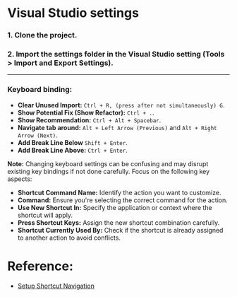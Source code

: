 # Visual Studio settings

### 1. Clone the project.

### 2. Import the settings folder in the Visual Studio setting (Tools > Import and Export Settings).

---

### Keyboard binding:

- **Clear Unused Import:** `Ctrl + R, (press after not simultaneously) G`.
- **Show Potential Fix (Show Refactor):** `Ctrl + .`.
- **Show Recommendation:** `Ctrl + Alt + Spacebar`.
- **Navigate tab around:** `Alt + Left Arrow (Previous)` and `Alt + Right Arrow (Next)`.
- **Add Break Line Below** `Shift + Enter`.
- **Add Break Line Above:** `Ctrl + Enter`.

**Note:** Changing keyboard settings can be confusing and may disrupt existing key bindings if not done carefully. Focus on the following key aspects:

- **Shortcut Command Name:** Identify the action you want to customize.
- **Command:** Ensure you're selecting the correct command for the action.
- **Use New Shortcut In:** Specify the application or context where the shortcut will apply.
- **Press Shortcut Keys:** Assign the new shortcut combination carefully.
- **Shortcut Currently Used By:** Check if the shortcut is already assigned to another action to avoid conflicts.

# Reference:

- [Setup Shortcut Navigation](https://superuser.com/a/1781726)
